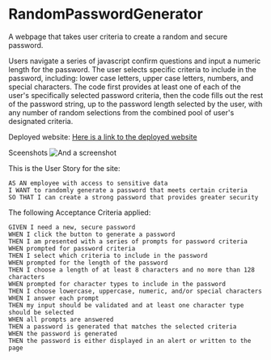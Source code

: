# RandomPasswordGenerator
A webpage that takes user criteria to create a random and secure password.

Users navigate a series of javascript confirm questions and input a numeric length for the password.  The user  selects specific criteria to include in the password, including: lower case letters, upper case letters, numbers, and special characters.  The code first provides at least one of each of the user's specifically selected password criteria, then the code fills out the rest of the password string, up to the password length selected by the user, with any number of random selections from the combined pool of user's designated criteria.

Deployed website:
[Here is a link to the deployed website](https://esmondkim.github.io/RandomPasswordGenerator/) 

Sceenshots
![And a screenshot](/Assets/Images/SiteScreenShot.jpg)

This is the User Story for the site:
```
AS AN employee with access to sensitive data
I WANT to randomly generate a password that meets certain criteria
SO THAT I can create a strong password that provides greater security
```

The following Acceptance Criteria applied:
```
GIVEN I need a new, secure password
WHEN I click the button to generate a password
THEN I am presented with a series of prompts for password criteria
WHEN prompted for password criteria
THEN I select which criteria to include in the password
WHEN prompted for the length of the password
THEN I choose a length of at least 8 characters and no more than 128 characters
WHEN prompted for character types to include in the password
THEN I choose lowercase, uppercase, numeric, and/or special characters
WHEN I answer each prompt
THEN my input should be validated and at least one character type should be selected
WHEN all prompts are answered
THEN a password is generated that matches the selected criteria
WHEN the password is generated
THEN the password is either displayed in an alert or written to the page



